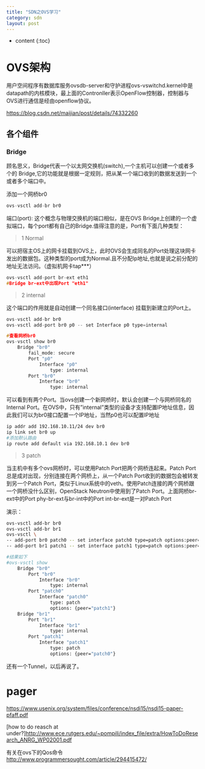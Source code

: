 ```yaml
---
title: "SDN之OVS学习"
category: sdn
layout: post
---
```


* content
{:toc}

# OVS架构
用户空间程序有数据库服务ovsdb-server和守护进程ovs-vswitchd.kernel中是
datapath的内核模块，最上面的Contronller表示OpenFlow控制器，控制器与OVS进行通信是经由openflow协议。

https://blog.csdn.net/maijian/post/details/74332260


## 各个组件
### Bridge
顾名思义，Bridge代表一个以太网交换机(switch),一个主机可以创建一个或者多个的
Bridge,它的功能就是根据一定规则，把从某一个端口收到的数据发送到一个或者多个端口中。

添加一个网桥br0

```c
ovs-vsctl add-br br0
```
端口(port): 这个概念与物理交换机的端口相似，是在OVS Bridge上创建的一个虚拟端口，每个port都有自己的Bridge.值得注意的是，Port有下面几种类型：

>1	Normal

可以把宿主OS上的网卡挂载到OVS上，此时OVS会生成同名的Port处理这块网卡发出的数据包。这种类型的port成为Normal.且不分配Ip地址,也就是说之前分配的地址无法访问。（虚拟机网卡tap***）

```c
ovs-vsctl add-port br-ext eth1
#Bridge br-ext中出现Port "eth1"
```

>2	internal

这个端口的作用就是自动创建一个同名接口(interface) 挂载到新建立的Port上。

```c
ovs-vsctl add-br br0
ovs-vsctl add-port br0 p0 -- set Interface p0 type=internal

#查看网桥br0
ovs-vsctl show br0
    Bridge "br0"
        fail_mode: secure
        Port "p0"
            Interface "p0"
                type: internal
        Port "br0"
            Interface "br0"
                type: internal
```
可以看到有两个Port。当ovs创建一个新网桥时，默认会创建一个与网桥同名的Internal Port。在OVS中，只有”internal”类型的设备才支持配置IP地址信息，因此我们可以为br0接口配置一个IP地址，当然p0也可以配置IP地址

```bash
ip addr add 192.168.10.11/24 dev br0
ip link set br0 up
#添加默认路由
ip route add default via 192.168.10.1 dev br0
```
>3	patch

当主机中有多个ovs网桥时，可以使用Patch Port把两个网桥连起来。Patch Port总是成对出现，分别连接在两个网桥上，从一个Patch Port收到的数据包会被转发到另一个Patch Port，类似于Linux系统中的veth。使用Patch连接的两个网桥跟一个网桥没什么区别，OpenStack Neutron中使用到了Patch Port。上面网桥br-ext中的Port phy-br-ext与br-int中的Port int-br-ext是一对Patch Port

演示：

```bash
ovs-vsctl add-br br0
ovs-vsctl add-br br1
ovs-vsctl \
-- add-port br0 patch0 -- set interface patch0 type=patch options:peer=patch1 \
-- add-port br1 patch1 -- set interface patch1 type=patch options:peer=patch0

#结果如下
#ovs-vsctl show
    Bridge "br0"
        Port "br0"
            Interface "br0"
                type: internal
        Port "patch0"
            Interface "patch0"
                type: patch
                options: {peer="patch1"}
    Bridge "br1"
        Port "br1"
            Interface "br1"
                type: internal
        Port "patch1"
            Interface "patch1"
                type: patch
                options: {peer="patch0"}
```
还有一个Tunnel，以后再说了。
# pager
https://www.usenix.org/system/files/conference/nsdi15/nsdi15-paper-pfaff.pdf


[how to do reasch at under?]http://www.ece.rutgers.edu/~pompili/index_file/extra/HowToDoResearch_ANRG_WP02001.pdf

有关在ovs下的Qos命令
http://www.programmersought.com/article/294415472/

